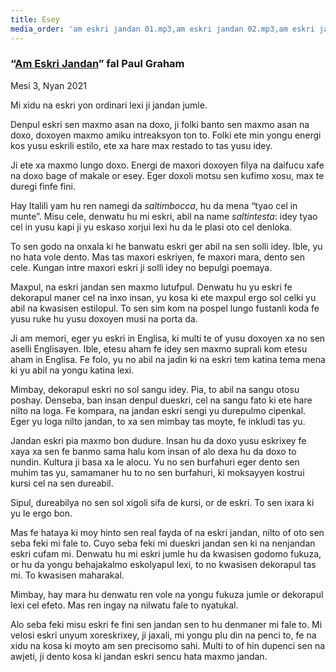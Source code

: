 ```yaml
---
title: Esey
media_order: 'am eskri jandan 01.mp3,am eskri jandan 02.mp3,am eskri jandan 03.mp3,am eskri jandan 04.mp3,am eskri jandan 05.mp3,am eskri jandan 06.mp3,am eskri jandan 07.mp3,am eskri jandan 08.mp3,am eskri jandan 09.mp3,am eskri jandan 10.mp3,am eskri jandan 11.mp3,am eskri jandan 12.mp3,am eskri jandan 13.mp3'
---
```


### “[Am Eskri Jandan](http://www.paulgraham.com/simply.html)” fal Paul Graham

Mesi 3, Nyan 2021

Mi xidu na eskri yon ordinari lexi ji jandan jumle.

Denpul eskri sen maxmo asan na doxo, ji folki banto sen maxmo asan na doxo, doxoyen maxmo amiku intreaksyon ton to. Folki ete min yongu energi kos yusu eskrili estilo, ete xa hare max restado to tas yusu idey.

Ji ete xa maxmo lungo doxo. Energi de maxori doxoyen filya na daifucu xafe na doxo bage of makale or esey. Eger doxoli motsu sen kufimo xosu, max te duregi finfe fini.

Hay Italili yam hu ren namegi da _saltimbocca_, hu da mena “tyao cel in munte”. Misu cele, denwatu hu mi eskri, abil na name _saltintesta_: idey tyao cel in yusu kapi ji yu eskaso xorjui lexi hu da le plasi oto cel denloka.

To sen godo na onxala ki he banwatu eskri ger abil na sen solli idey. Ible, yu no hata vole dento. Mas tas maxori eskriyen, fe maxori mara, dento sen cele. Kungan intre maxori eskri ji solli idey no bepulgi poemaya.

Maxpul, na eskri jandan sen maxmo lutufpul. Denwatu hu yu eskri fe dekorapul maner cel na inxo insan, yu kosa ki ete maxpul ergo sol celki yu abil na kwasisen estilopul. To sen sim kom na pospel lungo fustanli koda fe yusu ruke hu yusu doxoyen musi na porta da.

Ji am memori, eger yu eskri in Englisa, ki multi te of yusu doxoyen xa no sen aselli Englisayen. Ible, etesu aham fe idey sen maxmo suprali kom etesu aham in Englisa. Fe folo, yu no abil na jadin ki na eskri tem katina tema mena ki yu abil na yongu katina lexi.

Mimbay, dekorapul eskri no sol sangu idey. Pia, to abil na sangu otosu poshay. Denseba, ban insan denpul dueskri, cel na sangu fato ki ete hare nilto na loga. Fe kompara, na jandan eskri sengi yu durepulmo cipenkal. Eger yu loga nilto jandan, to xa sen mimbay tas moyte, fe inkludi tas yu.

Jandan eskri pia maxmo bon dudure. Insan hu da doxo yusu eskrixey fe xaya xa sen fe banmo sama halu kom insan of alo dexa hu da doxo to nundin. Kultura ji basa xa le alocu. Yu no sen burfahuri eger dento sen muhim tas yu, samamaner hu to no sen burfahuri, ki moksayyen kostrui kursi cel na sen dureabil.

Sipul, dureabilya no sen sol xigoli sifa de kursi, or de eskri. To sen ixara ki yu le ergo bon.

Mas fe hataya ki moy hinto sen real fayda of na eskri jandan, nilto of oto sen seba feki mi fale to. Cuyo seba feki mi dueskri jandan sen ki na nenjandan eskri cufam mi. Denwatu hu mi eskri jumle hu da kwasisen godomo fukuza, or hu da yongu behajakalmo eskolyapul lexi, to no kwasisen dekorapul tas mi. To kwasisen maharakal.

Mimbay, hay mara hu denwatu ren vole na yongu fukuza jumle or dekorapul lexi cel efeto. Mas ren ingay na nilwatu fale to nyatukal.

Alo seba feki misu eskri fe fini sen jandan sen to hu denmaner mi fale to. Mi velosi eskri unyum xoreskrixey, ji jaxali, mi yongu plu din na penci to, fe na xidu na kosa ki moyto am sen precisomo sahi. Multi to of hin dupenci sen na awjeti, ji dento kosa ki jandan eskri sencu hata maxmo jandan.

